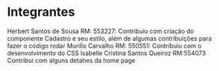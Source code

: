 <h1>Integrantes</h1>

Herbert Santos de Sousa RM: 553227: Contribuiu com criação do componente Cadastro e seu estilo, além de algumas contribuições para fazer o código rodar
Murillo Carvalho RM: 550551: Contribuiu com o desenvolvimento do CSS
Isabelle Cristina Santos Queiroz RM:554073 Contribui com alguns detahes da home page  
